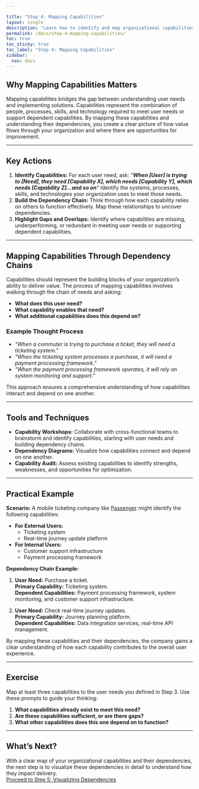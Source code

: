 ```yaml
---

title: "Step 4: Mapping Capabilities"
layout: single
description: "Learn how to identify and map organizational capabilities to meet user needs effectively."
permalink: /docs/step-4-mapping-capabilities/
toc: true
toc_sticky: true
toc_label: "Step 4: Mapping Capabilities"
sidebar:
  nav: docs
---
```


## Why Mapping Capabilities Matters

Mapping capabilities bridges the gap between understanding user needs and implementing solutions. Capabilities represent the combination of people, processes, skills, and technology required to meet user needs or support dependent capabilities. By mapping these capabilities and understanding their dependencies, you create a clear picture of how value flows through your organization and where there are opportunities for improvement.

---

## Key Actions

1. **Identify Capabilities:** For each user need, ask: *"**When [User] is trying to [Need], they need [Capability X], which needs [Capability Y], which needs [Capability Z]...and so on**"* Identify the systems, processes, skills, and technologies your organization uses to meet those needs.
2. **Build the Dependency Chain:** Think through how each capability relies on others to function effectively. Map these relationships to uncover dependencies.
3. **Highlight Gaps and Overlaps:** Identify where capabilities are missing, underperforming, or redundant in meeting user needs or supporting dependent capabilities.

---

## Mapping Capabilities Through Dependency Chains

Capabilities should represent the building blocks of your organization’s ability to deliver value. The process of mapping capabilities involves walking through the chain of needs and asking:

- **What does this user need?**
- **What capability enables that need?**
- **What additional capabilities does this depend on?**

### Example Thought Process

- *"When a commuter is trying to purchase a ticket, they will need a ticketing system."*
- *"When the ticketing system processes a purchase, it will need a payment processing framework."*
- *"When the payment processing framework operates, it will rely on system monitoring and support."*

This approach ensures a comprehensive understanding of how capabilities interact and depend on one another.

---

## Tools and Techniques

- **Capability Workshops:** Collaborate with cross-functional teams to brainstorm and identify capabilities, starting with user needs and building dependency chains.
- **Dependency Diagrams:** Visualize how capabilities connect and depend on one another.
- **Capability Audit:** Assess existing capabilities to identify strengths, weaknesses, and opportunities for optimization.

---

## Practical Example

**Scenario:** A mobile ticketing company like [Passenger](/docs/case-studies/passenger) might identify the following capabilities:

- **For External Users:**
  - Ticketing system
  - Real-time journey update platform
- **For Internal Users:**
  - Customer support infrastructure
  - Payment processing framework

**Dependency Chain Example:**

1. **User Need:** Purchase a ticket.\
   **Primary Capability:** Ticketing system.\
   **Dependent Capabilities:** Payment processing framework, system monitoring, and customer support infrastructure.

2. **User Need:** Check real-time journey updates.\
   **Primary Capability:** Journey planning platform.\
   **Dependent Capabilities:** Data integration services, real-time API management.

By mapping these capabilities and their dependencies, the company gains a clear understanding of how each capability contributes to the overall user experience.

---

## Exercise

Map at least three capabilities to the user needs you defined in Step 3. Use these prompts to guide your thinking:

1. **What capabilities already exist to meet this need?**
2. **Are these capabilities sufficient, or are there gaps?**
3. **What other capabilities does this one depend on to function?**

---

## What’s Next?

With a clear map of your organizational capabilities and their dependencies, the next step is to visualize these dependencies in detail to understand how they impact delivery.\
[Proceed to Step 5: Visualizing Dependencies](/docs/step-5-visualizing-dependencies)
